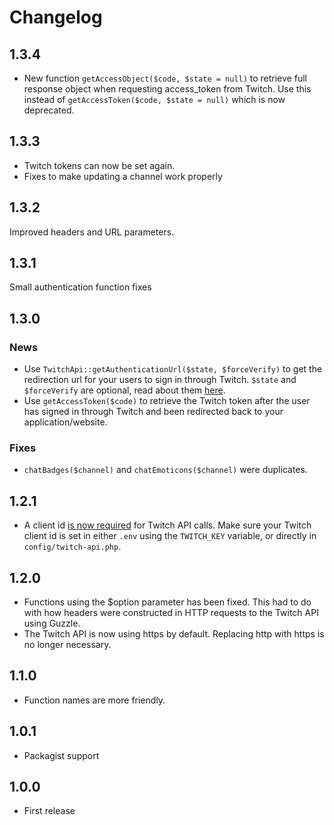 # Changelog

## 1.3.4

- New function `getAccessObject($code, $state = null)` to retrieve full response object when requesting access_token from Twitch. Use this instead of `getAccessToken($code, $state = null)` which is now deprecated.

## 1.3.3

- Twitch tokens can now be set again.
- Fixes to make updating a channel work properly

## 1.3.2

Improved headers and URL parameters.

## 1.3.1

Small authentication function fixes

## 1.3.0

### News

- Use `TwitchApi::getAuthenticationUrl($state, $forceVerify)` to get the redirection url for your users to sign in through Twitch. `$state` and `$forceVerify` are optional, read about them [here](https://github.com/justintv/Twitch-API/blob/master/authentication.md#authorization-code-flow).
- Use `getAccessToken($code)` to retrieve the Twitch token after the user has signed in through Twitch and been redirected back to your application/website.

### Fixes

- `chatBadges($channel)` and `chatEmoticons($channel)` were duplicates.

## 1.2.1

- A client id [is now required](https://blog.twitch.tv/client-id-required-for-kraken-api-calls-afbb8e95f843) for Twitch API calls. Make sure your Twitch client id is set in either `.env` using the `TWITCH_KEY` variable, or directly in `config/twitch-api.php`.

## 1.2.0

- Functions using the $option parameter has been fixed. This had to do with how headers were constructed in HTTP requests to the Twitch API using Guzzle.
- The Twitch API is now using https by default. Replacing http with https is no longer necessary.

## 1.1.0

- Function names are more friendly.

## 1.0.1

- Packagist support

## 1.0.0

- First release